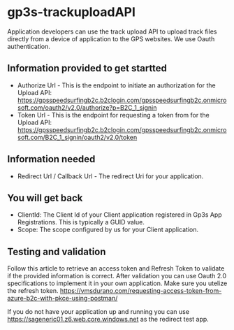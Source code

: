 # gp3s-trackuploadAPI

Application developers can use the track upload API to upload track files directly from a device of application to the GPS websites. We use Oauth authentication.


## Information provided to get startted ##

- Authorize Url - This is the endpoint to initiate an authorization for the  Upload API: https://gpsspeedsurfingb2c.b2clogin.com/gpsspeedsurfingb2c.onmicrosoft.com/oauth2/v2.0/authorize?p=B2C_1_signin
- Token Url - This is the endpoint for requesting a token from for the Upload API: https://gpsspeedsurfingb2c.b2clogin.com/gpsspeedsurfingb2c.onmicrosoft.com/B2C_1_signin/oauth2/v2.0/token 


## Information needed ##

- Redirect Url / Callback Url - The redirect Uri for your application.


## You will get back ##

- ClientId: The Client Id of your Client application registered in Gp3s App Registrations. This is typically a GUID value.
- Scope: The scope configured by us for your Client application. 


## Testing and validation ##

Follow this article to retrieve an access token and Refresh Token to validate if the provided information is correct. After validation you can use Oauth 2.0 specifications to implement it in your own application. Make sure you utelize the refresh token.  https://vmsdurano.com/requesting-access-token-from-azure-b2c-with-pkce-using-postman/

If you do not have your application up and running you can use https://sageneric01.z6.web.core.windows.net as the redirect test app. 






